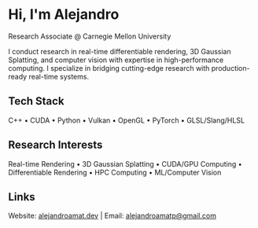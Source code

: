 # Hi, I'm Alejandro

Research Associate @ Carnegie Mellon University

I conduct research in real-time differentiable rendering, 3D Gaussian Splatting, and computer vision with expertise in high-performance computing. I specialize in bridging cutting-edge research with production-ready real-time systems.

## Tech Stack
C++ • CUDA • Python • Vulkan • OpenGL • PyTorch • GLSL/Slang/HLSL 

## Research Interests
Real-time Rendering • 3D Gaussian Splatting • CUDA/GPU Computing • Differentiable Rendering • HPC Computing • ML/Computer Vision

## Links
Website: [alejandroamat.dev](https://alejandroamat.dev) | Email: alejandroamatp@gmail.com
